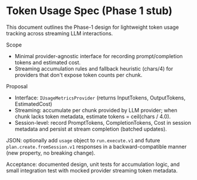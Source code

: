 # Token Usage Spec (Phase 1 stub)

This document outlines the Phase-1 design for lightweight token usage tracking across streaming LLM interactions.

Scope
- Minimal provider-agnostic interface for recording prompt/completion tokens and estimated cost.
- Streaming accumulation rules and fallback heuristic (chars/4) for providers that don't expose token counts per chunk.

Proposal
- Interface: `IUsageMetricsProvider` (returns InputTokens, OutputTokens, EstimatedCost)
- Streaming: accumulate per chunk provided by LLM provider; when chunk lacks token metadata, estimate tokens = ceil(chars / 4.0).
- Session-level: record PromptTokens, CompletionTokens, Cost in session metadata and persist at stream completion (batched updates).

JSON: optionally add `usage` object to `run.execute.v1` and future `plan.create.fromSession.v1` responses in a backward-compatible manner (new property, no breaking change).

Acceptance: documented design, unit tests for accumulation logic, and small integration test with mocked provider streaming token metadata.
